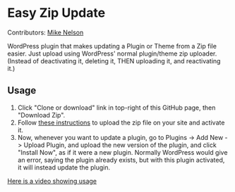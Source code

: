 # Easy Zip Update
Contributors: [Mike Nelson](https://cmljnelson.wordpress.com)

WordPress plugin that makes updating a Plugin or Theme from a Zip file easier. Just upload using WordPress' normal plugin/theme zip uploader. (Instead of deactivating it, deleting it, THEN uploading it, and reactivating it.)

## Usage

1. Click "Clone or download" link in top-right of this GitHub page, then "Download Zip".
1. Follow [these instructions](https://wpshout.com/quick-guides/install-plugin-zip-file-wordpress/) to upload the zip file on your site and activate it.
1. Now, whenever you want to update a plugin, go to Plugins -> Add New -> Upload Plugin, and upload the new version of the plugin, and click "Install Now", as if it were a new plugin. Normally WordPress would give an error, saying the plugin already exists, but with this plugin activated, it will instead update the plugin.

[Here is a video showing usage](https://drive.google.com/file/d/15R9MwsfqK5rjURxd3v1RplVLQQwTRqNf/view)



